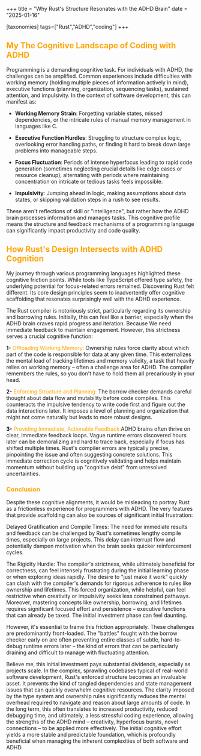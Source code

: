 +++
title = "Why Rust's Structure Resonates with the ADHD Brain"
date = "2025-01-16"

[taxonomies]
tags=["Rust","ADHD","coding"]
+++

## <span style="color:orange;">My The Cognitive Landscape of Coding with ADHD</span>

Programming is a demanding cognitive task. For individuals with ADHD, the challenges can be amplified. Common experiences include difficulties with working memory (holding multiple pieces of information actively in mind), executive functions (planning, organization, sequencing tasks), sustained attention, and impulsivity. In the context of software development, this can manifest as:

- **Working Memory Strain**: Forgetting variable states, missed dependencies, or the intricate rules of manual memory management in languages like C.

- **Executive Function Hurdles**: Struggling to structure complex logic, overlooking error handling paths, or finding it hard to break down large problems into manageable steps.

- **Focus Fluctuation**: Periods of intense hyperfocus leading to rapid code generation (sometimes neglecting crucial details like edge cases or resource cleanup), alternating with periods where maintaining concentration on intricate or tedious tasks feels impossible.

- **Impulsivity**: Jumping ahead in logic, making assumptions about data states, or skipping validation steps in a rush to see results.

These aren't reflections of skill or "intelligence", but rather how the ADHD brain processes information and manages tasks. This cognitive profile means the structure and feedback mechanisms of a programming language can significantly impact productivity and code quality.

## <span style="color:orange;">How Rust's Design Intersects with ADHD Cognition</span>

My journey through various programming languages highlighted these cognitive friction points. While tools like TypeScript offered type safety, the underlying potential for focus-related errors remained. Discovering Rust felt different. Its core design principles seem to inadvertently offer cognitive scaffolding that resonates surprisingly well with the ADHD experience.

The Rust compiler is notoriously strict, particularly regarding its ownership and borrowing rules. Initially, this can feel like a barrier, especially when the ADHD brain craves rapid progress and iteration. Because We need immediate feedback to maintain engagement. However, this strictness serves a crucial cognitive function:

 **1-** <span style="color:orange;">Offloading Working Memory:</span> Ownership rules force clarity about which part of the code is responsible for data at any given time. This externalizes the mental load of tracking lifetimes and memory validity, a task that heavily relies on working memory – often a challenge area for ADHD. The compiler remembers the rules, so you don't have to hold them all precariously in your head.

 **2-** <span style="color:orange;">Enforcing Structure and Planning: </span> The borrow checker demands careful thought about data flow and mutability before code compiles. This counteracts the impulsive tendency to write code first and figure out the data interactions later. It imposes a level of planning and organization that might not come naturally but leads to more robust designs.

 **3-** <span style="color:orange;">Providing Immediate, Actionable Feedback:</span>ADHD brains often thrive on clear, immediate feedback loops. Vague runtime errors discovered hours later can be demoralizing and hard to trace back, especially if focus has shifted multiple times. Rust's compiler errors are typically precise, pinpointing the issue and often suggesting concrete solutions. This immediate correction cycle is cognitively validating and helps maintain momentum without building up "cognitive debt" from unresolved uncertainties.


### <span style="color:orange;">Conclusion</span>

Despite these cognitive alignments, it would be misleading to portray Rust as a frictionless experience for programmers with ADHD. The very features that provide scaffolding can also be sources of significant initial frustration:

Delayed Gratification and Compile Times: The need for immediate results and feedback can be challenged by Rust's sometimes lengthy compile times, especially on large projects. This delay can interrupt flow and potentially dampen motivation when the brain seeks quicker reinforcement cycles.

The Rigidity Hurdle: The compiler's strictness, while ultimately beneficial for correctness, can feel intensely frustrating during the initial learning phase or when exploring ideas rapidly. The desire to "just make it work" quickly can clash with the compiler's demands for rigorous adherence to rules like ownership and lifetimes. This forced organization, while helpful, can feel restrictive when creativity or impulsivity seeks less constrained pathways. Moreover, mastering concepts like ownership, borrowing, and lifetimes requires significant focused effort and persistence – executive functions that can already be taxed. The initial investment phase can feel daunting.

However, it's essential to frame this friction appropriately. These challenges are predominantly front-loaded. The "battles" fought with the borrow checker early on are often preventing entire classes of subtle, hard-to-debug runtime errors later – the kind of errors that can be particularly draining and difficult to manage with fluctuating attention.


Believe me, this initial investment pays substantial dividends, especially as projects scale. In the complex, sprawling codebases typical of real-world software development, Rust's enforced structure becomes an invaluable asset. It prevents the kind of tangled dependencies and state management issues that can quickly overwhelm cognitive resources. The clarity imposed by the type system and ownership rules significantly reduces the mental overhead required to navigate and reason about large amounts of code. In the long term, this often translates to increased productivity, reduced debugging time, and ultimately, a less stressful coding experience, allowing the strengths of the ADHD mind – creativity, hyperfocus bursts, novel connections – to be applied more effectively. The initial cognitive effort yields a more stable and predictable foundation, which is profoundly beneficial when managing the inherent complexities of both software and ADHD.

